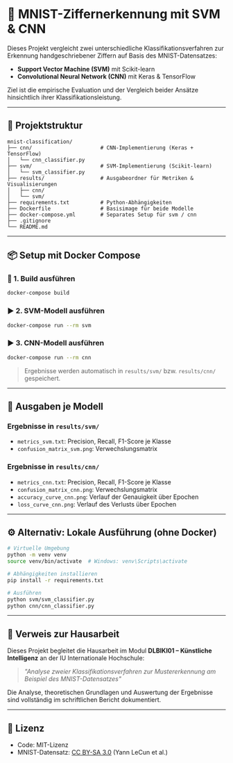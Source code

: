 # 🧠 MNIST-Ziffernerkennung mit SVM & CNN

Dieses Projekt vergleicht zwei unterschiedliche Klassifikationsverfahren zur Erkennung handgeschriebener Ziffern auf Basis des MNIST-Datensatzes:

- **Support Vector Machine (SVM)** mit Scikit-learn
- **Convolutional Neural Network (CNN)** mit Keras & TensorFlow

Ziel ist die empirische Evaluation und der Vergleich beider Ansätze hinsichtlich ihrer Klassifikationsleistung.

---

## 📁 Projektstruktur

```
mnist-classification/
├── cnn/                      # CNN-Implementierung (Keras + TensorFlow)
│   └── cnn_classifier.py
├── svm/                      # SVM-Implementierung (Scikit-learn)
│   └── svm_classifier.py
├── results/                  # Ausgabeordner für Metriken & Visualisierungen
│   ├── cnn/
│   └── svm/
├── requirements.txt          # Python-Abhängigkeiten
├── Dockerfile                # Basisimage für beide Modelle
├── docker-compose.yml        # Separates Setup für svm / cnn
├── .gitignore
└── README.md
```

---

## 📦 Setup mit Docker Compose

### 🔧 1. Build ausführen

```bash
docker-compose build
```

### ▶️ 2. SVM-Modell ausführen

```bash
docker-compose run --rm svm
```

### ▶️ 3. CNN-Modell ausführen

```bash
docker-compose run --rm cnn
```

> Ergebnisse werden automatisch in `results/svm/` bzw. `results/cnn/` gespeichert.

---

## 🧪 Ausgaben je Modell

### Ergebnisse in `results/svm/`
- `metrics_svm.txt`: Precision, Recall, F1-Score je Klasse
- `confusion_matrix_svm.png`: Verwechslungsmatrix

### Ergebnisse in `results/cnn/`
- `metrics_cnn.txt`: Precision, Recall, F1-Score je Klasse
- `confusion_matrix_cnn.png`: Verwechslungsmatrix
- `accuracy_curve_cnn.png`: Verlauf der Genauigkeit über Epochen
- `loss_curve_cnn.png`: Verlauf des Verlusts über Epochen

---

## ⚙️ Alternativ: Lokale Ausführung (ohne Docker)

```bash
# Virtuelle Umgebung
python -m venv venv
source venv/bin/activate  # Windows: venv\Scripts\activate

# Abhängigkeiten installieren
pip install -r requirements.txt

# Ausführen
python svm/svm_classifier.py
python cnn/cnn_classifier.py
```

---

## 📎 Verweis zur Hausarbeit

Dieses Projekt begleitet die Hausarbeit im Modul **DLBIKI01 – Künstliche Intelligenz** an der IU Internationale Hochschule:

> _"Analyse zweier Klassifikationsverfahren zur Mustererkennung am Beispiel des MNIST-Datensatzes"_

Die Analyse, theoretischen Grundlagen und Auswertung der Ergebnisse sind vollständig im schriftlichen Bericht dokumentiert.

---

## 📝 Lizenz

- Code: MIT-Lizenz
- MNIST-Datensatz: [CC BY-SA 3.0](http://yann.lecun.com/exdb/mnist/) (Yann LeCun et al.)
